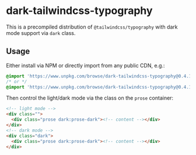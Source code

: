 # dark-tailwindcss-typography

This is a precompiled distribution of `@tailwindcss/typography` with dark mode support via `dark` class.

## Usage

Either install via NPM or directly import from any public CDN, e.g.:

```css
@import 'https://www.unpkg.com/browse/dark-tailwindcss-typography@0.4.1-dark.1/typography.min.css';
/* or */
@import 'https://www.unpkg.com/browse/dark-tailwindcss-typography@0.4.1-dark.1/typography.css';
```

Then control the light/dark mode via the class on the `prose` container:

```html
<!-- light mode -->
<div class="">
  <div class="prose dark:prose-dark"><!-- content --></div>
</div>
<!-- dark mode -->
<div class="dark">
  <div class="prose dark:prose-dark"><!-- content --></div>
</div>
```
